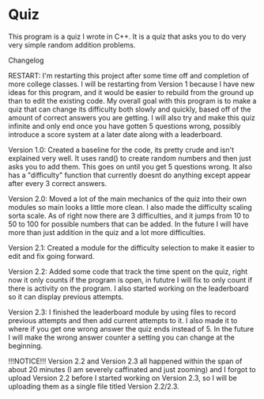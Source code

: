 # Quiz
This program is a quiz I wrote in C++. It is a quiz that asks you to do very very simple random addition problems.

Changelog

RESTART: I'm restarting this project after some time off and completion of more college classes. I will be restarting from Version 1 because I have new ideas for this program, and it would be easier to rebuild from the ground up than to edit the existing code. My overall goal with this program is to make a quiz that can change its difficulty both slowly and quickly, based off of the amount of correct answers you are getting. I will also try and make this quiz infinite and only end once you have gotten 5 questions wrong, possibly introduce a score system at a later date along with a leaderboard.

Version 1.0: Created a baseline for the code, its pretty crude and isn't explained very well. It uses rand() to create random numbers and then just asks you to add them. This goes on until you get 5 questions wrong. It also has a "difficulty" function that currently doesnt do anything except appear after every 3 correct answers.

Version 2.0: Moved a lot of the main mechanics of the quiz into their own modules so main looks a little more clean. I also made the difficulty scaling sorta scale. As of right now there are 3 difficulties, and it jumps from 10 to 50 to 100 for possible numbers that can be added. In the future I will have more than just addition in the quiz and a lot more difficulties.

Version 2.1: Created a module for the difficulty selection to make it easier to edit and fix going forward.

Version 2.2: Added some code that track the time spent on the quiz, right now it only counts if the program is open, in fututre I will fix to only count if there is activity on the program. I also started working on the leaderboard so it can display previous attempts.

Version 2.3: I finished the leaderboard module by using files to record previous attempts and then add current attempts to it. I also made it to where if you get one wrong answer the quiz ends instead of 5. In the future I will make the wrong answer counter a setting you can change at the beginning.

!!!NOTICE!!! Version 2.2 and Version 2.3 all happened within the span of about 20 minutes (I am severely caffinated and just zooming) and I forgot to upload Version 2.2 before I started working on Version 2.3, so I will be uploading them as a single file titled Version 2.2/2.3.

